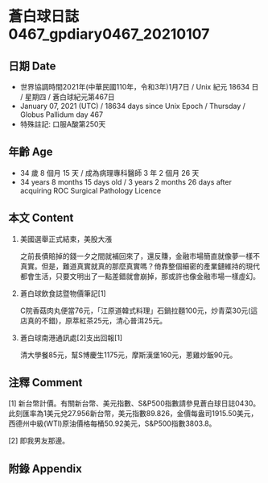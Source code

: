[_metadata_:encoding]: - "utf-8"
[_metadata_:language]: - "zh-Hant-TW"
[_metadata_:fileformat]: - "markdown"
[_metadata_:MIME_type]: - "text/plain"
[_metadata_:markdown_version]: - "commonmark version 0.29"
[_metadata_:markdown_spec]: - "https://spec.commonmark.org/0.29/"

# 蒼白球日誌0467_gpdiary0467_20210107 #

## 日期 Date ##

* 世界協調時間2021年(中華民國110年，令和3年)1月7日 / Unix 紀元 18634 日 / 星期四 / 蒼白球紀元第467日
* January 07, 2021 (UTC) / 18634 days since Unix Epoch / Thursday / Globus Pallidum day 467
* 特殊註記: 口服A酸第250天

## 年齡 Age ##

* 34 歲 8 個月 15 天 / 成為病理專科醫師 3 年 2 個月 26 天
* 34 years 8 months 15 days old / 3 years 2 months 26 days after acquiring ROC Surgical Pathology Licence

## 本文 Content ##

1. 美國選舉正式結束，美股大漲

    之前長債賠掉的錢一夕之間就補回來了，還反賺，金融市場簡直就像夢一樣不真實。但是，難道真實就真的那麼真實嗎？倚靠整個細密的產業鏈維持的現代都會生活，只要文明出了一點差錯就會崩掉，那或許也像金融市場一樣虛幻。
    
2. 蒼白球飲食誌暨物價筆記[1]

    C院香菇肉丸便當76元，「江原道韓式料理」石鍋拉麵100元，炒青菜30元(這店真的不錯)，原萃紅茶25元，清心普洱25元。
    
3. 蒼白球南港通訊處[2]支出回報[1]

    清大學餐85元，幫S博慶生1175元，摩斯漢堡160元，蔥雞炒飯90元。

## 注釋 Comment ##

[1] 新台幣計價。有關新台幣、美元指數、S&P500指數請參見蒼白球日誌0430。此刻匯率為1美元兌27.956新台幣，美元指數89.826，金價每盎司1915.50美元，西德州中級(WTI)原油價格每桶50.92美元，S&P500指數3803.8。

[2] 即我男友那邊。

## 附錄 Appendix ##

